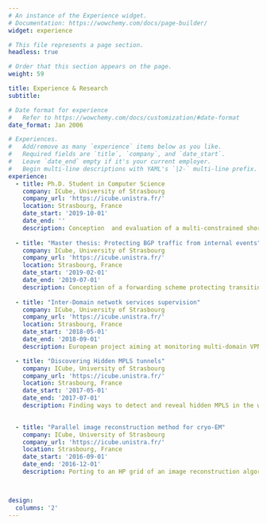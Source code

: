 ```yaml
---
# An instance of the Experience widget.
# Documentation: https://wowchemy.com/docs/page-builder/
widget: experience

# This file represents a page section.
headless: true

# Order that this section appears on the page.
weight: 59

title: Experience & Research
subtitle:

# Date format for experience
#   Refer to https://wowchemy.com/docs/customization/#date-format
date_format: Jan 2006

# Experiences.
#   Add/remove as many `experience` items below as you like.
#   Required fields are `title`, `company`, and `date_start`.
#   Leave `date_end` empty if it's your current employer.
#   Begin multi-line descriptions with YAML's `|2-` multi-line prefix.
experience:
  - title: Ph.D. Student in Computer Science
    company: ICube, University of Strasbourg
    company_url: 'https://icube.unistra.fr/'
    location: Strasbourg, France
    date_start: '2019-10-01'
    date_end: ''
    description: Conception  and evaluation of a multi-constrained shortest paths algorithm for massive-scale Traffic-Engineering with Segment Routing. In collaboration with Cisco Systems. Governemental fellowship. 
        
  - title: "Master thesis: Protecting BGP traffic from internal events"
    company: ICube, University of Strasbourg
    company_url: 'https://icube.unistra.fr/'
    location: Strasbourg, France
    date_start: '2019-02-01'
    date_end: '2019-07-01'
    description: Conception of a forwarding scheme protecting transiting BGP trafic from the effect of hot potato routing.
    
  - title: "Inter-Domain netwotk services supervision"
    company: ICube, University of Strasbourg
    company_url: 'https://icube.unistra.fr/'
    location: Strasbourg, France
    date_start: '2018-05-01'
    date_end: '2018-09-01'
    description: European project aiming at monitoring multi-domain VPN through active measurement within a distributied platform.

  - title: "Discovering Hidden MPLS tunnels"
    company: ICube, University of Strasbourg
    company_url: 'https://icube.unistra.fr/'
    location: Strasbourg, France
    date_start: '2017-05-01'
    date_end: '2017-07-01'
    description: Finding ways to detect and reveal hidden MPLS in the wild in a testbed, and implement the revelation method in a python tool.
    

  - title: "Parallel image reconstruction method for cryo-EM"
    company: ICube, University of Strasbourg
    company_url: 'https://icube.unistra.fr/'
    location: Strasbourg, France
    date_start: '2016-09-01'
    date_end: '2016-12-01'
    description: Porting to an HP grid of an image reconstruction algorithm. Live selection and duplication of most promising execution within a VM network.
    


design:
  columns: '2'
---
```


